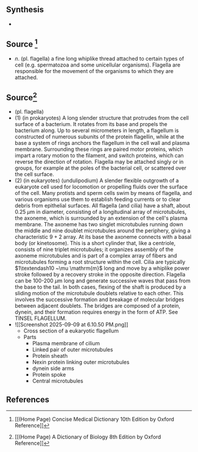 ## Synthesis
- 
## Source [^1]
- $n$. (pl. flagella) a fine long whiplike thread attached to certain types of cell (e.g. spermatozoa and some unicellular organisms). Flagella are responsible for the movement of the organisms to which they are attached.
## Source[^2]
- (pl. flagella) 
- (1) (in prokaryotes) A long slender structure that protrudes from the cell surface of a bacterium. It rotates from its base and propels the bacterium along. Up to several micrometers in length, a flagellum is constructed of numerous subunits of the protein flagellin, while at the base a system of rings anchors the flagellum in the cell wall and plasma membrane. Surrounding these rings are paired motor proteins, which impart a rotary motion to the filament, and switch proteins, which can reverse the direction of rotation. Flagella may be attached singly or in groups, for example at the poles of the bacterial cell, or scattered over the cell surface. 
- (2) (in eukaryotes) (undulipodium) A slender flexible outgrowth of a eukaryote cell used for locomotion or propelling fluids over the surface of the cell. Many protists and sperm cells swim by means of flagella, and various organisms use them to establish feeding currents or to clear debris from epithelial surfaces. All flagella (and cilia) have a shaft, about $0.25 ~\mu \mathrm{m}$ in diameter, consisting of a longitudinal array of microtubules, the axoneme, which is surrounded by an extension of the cell's plasma membrane. The axoneme has two singlet microtubules running down the middle and nine doublet microtubules around the periphery, giving a characteristic $9+2$ array. At its base the axoneme connects with a basal body (or kinetosome). This is a short cylinder that, like a centriole, consists of nine triplet microtubules; it organizes assembly of the axoneme microtubules and is part of a complex array of fibers and microtubules forming a root structure within the cell. Cilia are typically $1\textendash10 ~\mu \mathrm{m}$ long and move by a whiplike power stroke followed by a recovery stroke in the opposite direction. Flagella can be 100-200 $\mu \mathrm{m}$ long and generate successive waves that pass from the base to the tail. In both cases, flexing of the shaft is produced by a sliding motion of the microtubule doublets relative to each other. This involves the successive formation and breakage of molecular bridges between adjacent doublets. The bridges are composed of a protein, dynein, and their formation requires energy in the form of ATP. See TINSEL FLAGELLUM.
- ![[Screenshot 2025-09-09 at 6.10.50 PM.png]]
	- Cross section of a eukaryotic flagellum
	- Parts
		- Plasma membrane of cilium
		- Linked pair of outer microtubules
		- Protein sheath
		- Nexin protein linking outer microtubules
		- dynein side arms
		- Protein spoke
		- Central microtubules
## References

[^1]: [[(Home Page) Concise Medical Dictionary 10th Edition by Oxford Reference]]
[^2]: [[(Home Page) A Dictionary of Biology 8th Edition by Oxford Reference]]